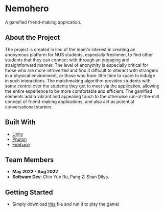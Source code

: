 # Nemohero
A gamified friend-making application.

## About the Project
The project is created in lieu of the team's interest in creating an anonymous platform for NUS students, especially freshmen, to find other students that they can connect with through an engaging and straightforward manner. The level of anonymity is especially critical for those who are more introverted and find it difficult to interact with strangers in a physical environment, or those who have little time to spare to indulge in such interactions. The matchmaking algorithm provides students with some control over the students they get to meet via the application, allowing the entire experience to be more comfortable and efficient. The gamified elements add a vibrant and appealing touch to the otherwise run-of-the-mill concept of friend-making applications, and also act as potential conversational starters.

## Built With
- [Unity](https://unity.com/)
- [Photon](https://www.photonengine.com/)
- [Firebase](https://firebase.google.com/)

## Team Members
- **May 2022 - Aug 2022**
- **Software Dev**: Chin Yun Ru, Pang Zi Shan Dilys.

## Getting Started
- Simply download [this](https://github.com/yunruu/nemohero/releases/tag/v1.0) file and run it to play the game! 
